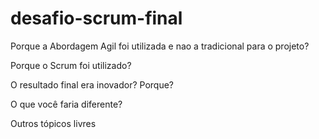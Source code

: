 # desafio-scrum-final


Porque a Abordagem Agil foi utilizada e nao a tradicional para o projeto?


Porque o Scrum foi utilizado?


O resultado final era inovador? Porque?


O que você faria diferente?


Outros tópicos livres

